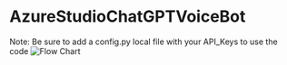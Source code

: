 # AzureStudioChatGPTVoiceBot
Note:  Be sure to add a config.py local file with your API_Keys to use the code
![Flow Chart](https://github.com/jjmlovesgit/AzureStudioChatGPTVoiceBot/assets/47751509/a6ccd132-928b-4ebd-864b-557493ce2ee2)
